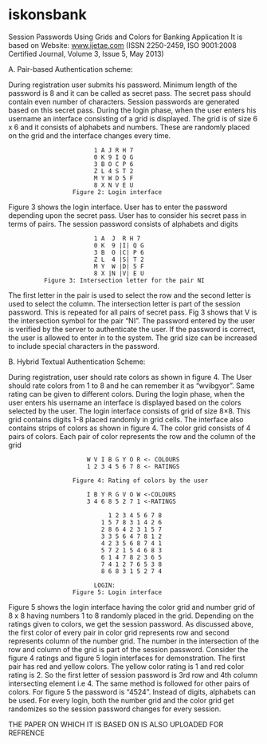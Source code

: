 # iskonsbank
Session Passwords Using Grids and Colors for Banking Application 
It is based on Website: www.ijetae.com (ISSN 2250-2459, ISO 9001:2008 Certified Journal, Volume 3, Issue 5, May 2013)

A. Pair-based Authentication scheme:

During registration user submits his password. Minimum length of the password is 8 and it can be called as secret pass. The secret pass should contain even number of characters. Session passwords are generated based on this secret pass. During the login phase, when the user enters his username an interface consisting of a grid is displayed. The grid is of size 6 x 6 and it consists of alphabets and numbers. These are randomly placed on the grid and the interface changes every time.

                            1 A J R H 7
                            0 K 9 I Q G
                            3 B O C P 6
                            Z L 4 S T 2
                            M Y W D 5 F
                            8 X N V E U
                      Figure 2: Login interface

Figure 3 shows the login interface. User has to enter the password depending upon the secret pass. User has to consider his secret pass in terms of pairs. The session password consists of alphabets and digits

       
                            1 A  J  R H 7
                            0 K  9 |I| Q G
                            3 B  O |C| P 6
                            Z L  4 |S| T 2
                            M Y  W |D| 5 F
                            8 X |N |V| E U
              Figure 3: Intersection letter for the pair NI


The first letter in the pair is used to select the row and the second letter is used to select the column. The intersection letter is part of the session password. This is repeated for all pairs of secret pass. Fig 3 shows that V is the intersection symbol for the pair “NI”. The password entered by the user is verified by the server to authenticate the user. If the password is correct, the user is allowed to enter in to the system. The grid size can be increased to include special characters in the password.

B. Hybrid Textual Authentication Scheme:

During registration, user should rate colors as shown in figure 4. The User should rate colors from 1 to 8 and he can remember it as “wvibgyor”. Same rating can be given to different colors. During the login phase, when the user enters his username an interface is displayed based on the colors selected by the user. The login interface consists of grid of size 8×8. This grid contains digits 1-8 placed randomly in grid cells. The interface also contains strips of colors as shown in figure 4. The color grid consists of 4 pairs of colors. Each pair of color represents the row and the column of the grid

                          W V I B G Y O R <- COLOURS
                          1 2 3 4 5 6 7 8 <- RATINGS

                      Figure 4: Rating of colors by the user

                          I B Y R G V O W <-COLOURS
                          3 4 6 8 5 2 7 1 <-RATINGS

                                1 2 3 4 5 6 7 8
                              1 5 7 8 3 1 4 2 6
                              2 8 6 4 2 3 1 5 7
                              3 3 5 6 4 7 8 1 2
                              4 2 3 5 6 8 7 4 1
                              5 7 2 1 5 4 6 8 3
                              6 1 4 7 8 2 3 6 5
                              7 4 1 2 7 6 5 3 8
                              8 6 8 3 1 5 2 7 4
                              
                            LOGIN:
                      Figure 5: Login interface
                      
 Figure 5 shows the login interface having the color grid and number grid of 8 x 8 having numbers 1 to 8 randomly placed in the grid. Depending on the ratings given to colors, we get the session password. As discussed above, the first color of every pair in color grid represents row and second represents column of the number grid. The number in the intersection of the row and column of the grid is part of the session password. Consider the figure 4 ratings and figure 5 login interfaces for demonstration. The first pair has red and yellow colors. The yellow color rating is 1 and red color rating is 2. So the first letter of session password is 3rd row and 4th column intersecting element i.e 4. The same method is followed for other pairs of colors. For figure 5 the password is “4524”. Instead of digits, alphabets can be used. For every login, both the number grid and the color grid get randomizes so the session password changes for every session.
 
 THE PAPER ON WHICH IT IS BASED ON IS ALSO UPLOADED FOR REFRENCE
 
